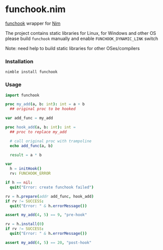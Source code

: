 # funchook.nim
[funchook][] wrapper for [Nim][]

The project contains static libraries for Linux, for Windows and other OS please build `funchook` manually and enable `FUNCHOOK_DYNAMIC_LINK` switch

Note: need help to build static libraries for other OSes/compilers

### Installation
```shell
nimble install funchook
```

### Usage

```nim
import funchook

proc my_add(a, b: int): int = a + b
  ## original proc to be hooked

var add_func = my_add

proc hook_add(a, b: int): int =
  ## proc to replace my_add

  # call original proc with trampoline
  echo add_func(a, b)

  result = a * b

var
  h = initHook()
  rv: FUNCHOOK_ERROR

if h == nil:
  quit("Error: create funchook failed")

rv = h.prepare(addr add_func, hook_add)
if rv != SUCCESS:
  quit("Error: " & h.errorMessage())

assert my_add(4, 5) == 9, "pre-hook"

rv = h.install(0)
if rv != SUCCESS:
  quit("Error: " & h.errorMessage())

assert my_add(4, 5) == 20, "post-hook"
```


[Nim]: https://nim-lang.org
[funchook]: https://github.com/kubo/funchook